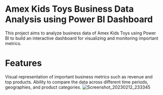 # Amex Kids Toys Business Data Analysis using Power BI Dashboard
This project aims to analyze business data of Amex Kids Toys using Power BI to build an interactive dashboard for visualizing and monitoring important metrics.
# Features
Visual representation of important business metrics such as revenue and top products.
Ability to compare the data across different time periods, geographies, and product categories.
![Screenshot_20230212_233345](https://user-images.githubusercontent.com/124249298/218323943-984f8e72-2082-42d4-bf9e-18b4d491624a.png)

